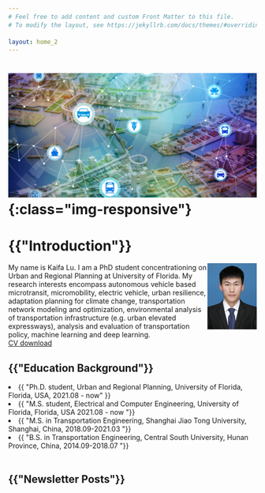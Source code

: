 ```yaml
---
# Feel free to add content and custom Front Matter to this file.
# To modify the layout, see https://jekyllrb.com/docs/themes/#overriding-theme-defaults

layout: home_2
---
```


# ![image-title-here](/assets/Img/transportation-network.jpg){:class="img-responsive"}

<h1>{{"Introduction"}}</h1>
<img src="assets/Profile.jpg" align="right" width="100px"/>
My name is Kaifa Lu. I am a PhD student concentrationing on Urban and Regional Planning at University of Florida. My research interests encompass autonomous vehicle based microtransit, micromobility, electric vehicle, urban resilience, adaptation planning for climate change, transportation network modeling and optimization, environmental analysis of transportation infrastructure (e.g. urban elevated expressways), analysis and evaluation of transportation policy, machine learning and deep learning.
<br clear="left"/>
<a href="assets/Kaifa-Lu-CV-24_1203.pdf" class="button">CV download</a>
<br>
<h2>{{"Education Background"}}</h2>
<li>{{ "Ph.D. student, Urban and Regional Planning, University of Florida, Florida, USA, 2021.08 - now" }}</li>
<li>{{ "M.S. student, Electrical and Computer Engineering, University of Florida, Florida, USA 2021.08 - now "}}</li>
<li>{{ "M.S. in Transportation Engineering, Shanghai Jiao Tong University, Shanghai, China, 2018.09-2021.03 "}}</li>
<li>{{ "B.S. in Transportation Engineering, Central South University, Hunan Province, China, 2014.09-2018.07 "}}</li>
<br>
<h2>{{"Newsletter Posts"}}</h2>
